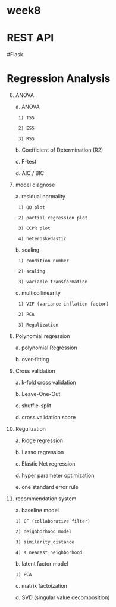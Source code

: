 # week8

# REST API

#Flask

# Regression Analysis

6. ANOVA

    a. ANOVA

        1) TSS

        2) ESS

        3) RSS

    b. Coefficient of Determination (R2)

    c. F-test

    d. AIC / BIC

7. model diagnose

    a. residual normality

        1) QQ plot

        2) partial regression plot

        3) CCPR plot

        4) heteroskedastic


    b. scaling

        1) condition number

        2) scaling

        3) variable transformation

    c. multicollinearity

        1) VIF (variance inflation factor)

        2) PCA

        3) Regulization

8. Polynomial regression

    a. polynomial Regression

    b. over-fitting

9. Cross validation

    a. k-fold cross validation

    b. Leave-One-Out

    c. shuffle-split

    d. cross validation score

10. Regulization

    a. Ridge regression

    b. Lasso regression

    c. Elastic Net regression

    d. hyper parameter optimization

    e. one standard error rule


11. recommendation system

    a. baseline model

        1) CF (collaborative filter)

        2) neighborhood model

        3) similarity distance

        4) K nearest neighborhood

    b. latent factor model

        1) PCA

    c. matrix factoization

    d. SVD (singular value decomposition)
